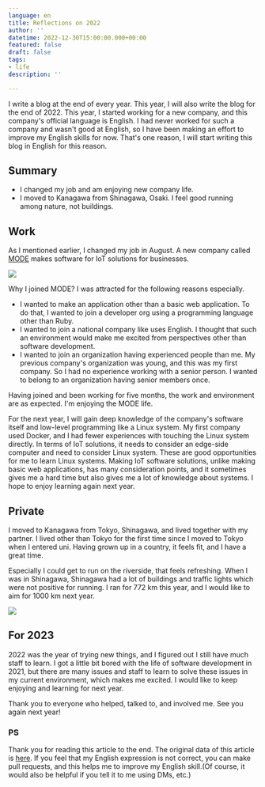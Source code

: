 ```yaml
---
language: en
title: Reflections on 2022
author: ''
datetime: 2022-12-30T15:00:00.000+00:00
featured: false
draft: false
tags:
- life
description: ''

---
```

I write a blog at the end of every year. This year, I will also write the blog for the end of 2022. This year, I started working for a new company, and this company's official language is English. I had never worked for such a company and wasn't good at English, so I have been making an effort to improve my English skills for now. That's one reason, I will start writing this blog in English for this reason.

## Summary

* I changed my job and am enjoying new company life.
* I moved to Kanagawa from Shinagawa, Osaki. I feel good running among nature, not buildings.

## Work

As I mentioned earlier, I changed my job in August. A new company called [MODE](https://www.tinkermode.com/) makes software for IoT solutions for businesses.

![](/assets/images/contents/2022-12-31-computer_girl.png)

Why I joined MODE? I was attracted for the following reasons especially.

* I wanted to make an application other than a basic web application. To do that, I wanted to join a developer org using a programming language other than Ruby.
* I wanted to join a national company like uses English. I thought that such an environment would make me excited from perspectives other than software development.
* I wanted to join an organization having experienced people than me. My previous company's organization was young, and this was my first company. So I had no experience working with a senior person. I wanted to belong to an organization having senior members once.

Having joined and been working for five months, the work and environment are as expected. I'm enjoying the MODE life.

For the next year, I will gain deep knowledge of the company's software itself and low-level programming like a Linux system. My first company used Docker, and I had fewer experiences with touching the Linux system directly. In terms of IoT solutions, it needs to consider an edge-side computer and need to consider Linux system. These are good opportunities for me to learn Linux systems. Making IoT software solutions, unlike making basic web applications, has many consideration points, and it sometimes gives me a hard time but also gives me a lot of knowledge about systems. I hope to enjoy learning again next year.

## Private

I moved to Kanagawa from Tokyo, Shinagawa, and lived together with my partner. I lived other than Tokyo for the first time since I moved to Tokyo when I entered uni. Having grown up in a country, it feels fit, and I have a great time.

Especially I could get to run on the riverside, that feels refreshing. When I was in Shinagawa, Shinagawa had a lot of buildings and traffic lights which were not positive for running. I ran for 772 km this year, and I would like to aim for 1000 km next year.

![](/assets/images/contents/2022-12-31-img_0980.PNG)

## For 2023

2022 was the year of trying new things, and I figured out I still have much staff to learn. I got a little bit bored with the life of software development in 2021, but there are many issues and staff to learn to solve these issues in my current environment, which makes me excited. I would like to keep enjoying and learning for next year.

Thank you to everyone who helped, talked to, and involved me. See you again next year!

### PS

Thank you for reading this article to the end.
The original data of this article is [here](https://github.com/yoshixi/yoshixi-blog/blob/main/src/contents/en/the-state-of-2022.md). If you feel that my English expression is not correct, you can make pull requests, and this helps me to improve my English skill.(Of course, it would also be helpful if you tell it to me using DMs, etc.)